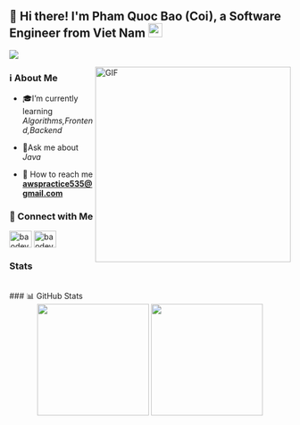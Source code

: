 ## 🌱 Hi there! I'm Pham Quoc Bao (Coi), a Software Engineer from Viet Nam <img src="/Handwave.gif" width="25">


[![](https://visitcount.itsvg.in/api?id=baoqp19&label=Profile%20Views&color=0&icon=8&pretty=true)](https://visitcount.itsvg.in)

<img align="right" alt="GIF" src="./Progamming.gif" width="350"/>

### ℹ️ About Me

- 🎓I’m currently learning *Algorithms,Frontend,Backend*

- 🔭Ask me about *Java*

- 💬 How to reach me **awspractice535@gmail.com**

### 🤝 Connect with Me

<p align="left">
<a href="https://linkedin.com/in/baodevco" target="blank"><img align="center" src="https://raw.githubusercontent.com/rahuldkjain/github-profile-readme-generator/master/src/images/icons/Social/linked-in-alt.svg" alt="baodevco" height="30" width="40" /></a>
<a href="https://fb.com/pqbao.05" target="blank"><img align="center" src="https://raw.githubusercontent.com/rahuldkjain/github-profile-readme-generator/master/src/images/icons/Social/facebook.svg" alt="baodevco" height="30" width="40" /></a>
</p>


### Stats

<br>
### 📊 GitHub Stats

<div align="center">
      <img src="https://github-readme-stats.vercel.app/api?username=baoqp19&show_icons=true" height="200px"  />
      <img src="https://github-readme-stats.vercel.app/api/top-langs/?username=baoqp19&layout=compact" height="200px"  />
</div>

